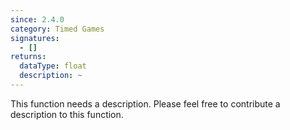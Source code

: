 ```yaml
---
since: 2.4.0
category: Timed Games
signatures:
  - []
returns:
  dataType: float
  description: ~
---
```


This function needs a description. Please feel free to contribute a description to this function.
